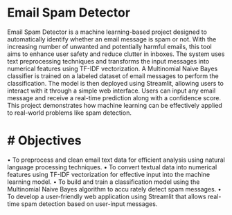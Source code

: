 # Email Spam Detector
Email Spam Detector is a machine learning-based project designed to automatically identify whether
 an email message is spam or not. With the increasing number of unwanted and potentially harmful
 emails, this tool aims to enhance user safety and reduce clutter in inboxes. The system uses text
 preprocessing techniques and transforms the input messages into numerical features using TF-IDF
 vectorization. A Multinomial Naive Bayes classifier is trained on a labeled dataset of email messages
 to perform the classification. The model is then deployed using Streamlit, allowing users to interact
 with it through a simple web interface. Users can input any email message and receive a real-time
 prediction along with a confidence score. This project demonstrates how machine learning can be
 effectively applied to real-world problems like spam detection.
 # # Objectives
 • To preprocess and clean email text data for efficient analysis using natural language processing
 techniques.
 • To convert textual data into numerical features using TF-IDF vectorization for effective input
 into the machine learning model.
 • To build and train a classification model using the Multinomial Naive Bayes algorithm to accu
rately detect spam messages.
 • To develop a user-friendly web application using Streamlit that allows real-time spam detection
 based on user-input messages.
 
